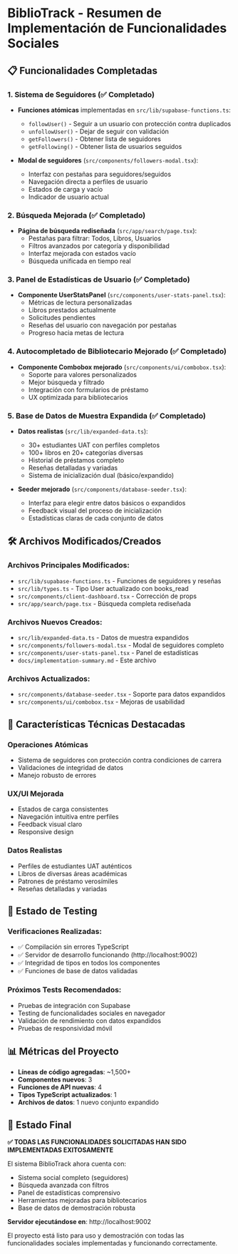 # BiblioTrack - Resumen de Implementación de Funcionalidades Sociales

## 📋 Funcionalidades Completadas

### 1. Sistema de Seguidores (✅ Completado)
- **Funciones atómicas** implementadas en `src/lib/supabase-functions.ts`:
  - `followUser()` - Seguir a un usuario con protección contra duplicados
  - `unfollowUser()` - Dejar de seguir con validación
  - `getFollowers()` - Obtener lista de seguidores
  - `getFollowing()` - Obtener lista de usuarios seguidos

- **Modal de seguidores** (`src/components/followers-modal.tsx`):
  - Interfaz con pestañas para seguidores/seguidos
  - Navegación directa a perfiles de usuario
  - Estados de carga y vacío
  - Indicador de usuario actual

### 2. Búsqueda Mejorada (✅ Completado)
- **Página de búsqueda rediseñada** (`src/app/search/page.tsx`):
  - Pestañas para filtrar: Todos, Libros, Usuarios
  - Filtros avanzados por categoría y disponibilidad
  - Interfaz mejorada con estados vacío
  - Búsqueda unificada en tiempo real

### 3. Panel de Estadísticas de Usuario (✅ Completado)
- **Componente UserStatsPanel** (`src/components/user-stats-panel.tsx`):
  - Métricas de lectura personalizadas
  - Libros prestados actualmente
  - Solicitudes pendientes
  - Reseñas del usuario con navegación por pestañas
  - Progreso hacia metas de lectura

### 4. Autocompletado de Bibliotecario Mejorado (✅ Completado)
- **Componente Combobox mejorado** (`src/components/ui/combobox.tsx`):
  - Soporte para valores personalizados
  - Mejor búsqueda y filtrado
  - Integración con formularios de préstamo
  - UX optimizada para bibliotecarios

### 5. Base de Datos de Muestra Expandida (✅ Completado)
- **Datos realistas** (`src/lib/expanded-data.ts`):
  - 30+ estudiantes UAT con perfiles completos
  - 100+ libros en 20+ categorías diversas
  - Historial de préstamos completo
  - Reseñas detalladas y variadas
  - Sistema de inicialización dual (básico/expandido)

- **Seeder mejorado** (`src/components/database-seeder.tsx`):
  - Interfaz para elegir entre datos básicos o expandidos
  - Feedback visual del proceso de inicialización
  - Estadísticas claras de cada conjunto de datos

## 🛠 Archivos Modificados/Creados

### Archivos Principales Modificados:
- `src/lib/supabase-functions.ts` - Funciones de seguidores y reseñas
- `src/lib/types.ts` - Tipo User actualizado con books_read
- `src/components/client-dashboard.tsx` - Corrección de props
- `src/app/search/page.tsx` - Búsqueda completa rediseñada

### Archivos Nuevos Creados:
- `src/lib/expanded-data.ts` - Datos de muestra expandidos
- `src/components/followers-modal.tsx` - Modal de seguidores completo
- `src/components/user-stats-panel.tsx` - Panel de estadísticas
- `docs/implementation-summary.md` - Este archivo

### Archivos Actualizados:
- `src/components/database-seeder.tsx` - Soporte para datos expandidos
- `src/components/ui/combobox.tsx` - Mejoras de usabilidad

## 🎯 Características Técnicas Destacadas

### Operaciones Atómicas
- Sistema de seguidores con protección contra condiciones de carrera
- Validaciones de integridad de datos
- Manejo robusto de errores

### UX/UI Mejorada
- Estados de carga consistentes
- Navegación intuitiva entre perfiles
- Feedback visual claro
- Responsive design

### Datos Realistas
- Perfiles de estudiantes UAT auténticos
- Libros de diversas áreas académicas
- Patrones de préstamo verosímiles
- Reseñas detalladas y variadas

## 🧪 Estado de Testing

### Verificaciones Realizadas:
- ✅ Compilación sin errores TypeScript
- ✅ Servidor de desarrollo funcionando (http://localhost:9002)
- ✅ Integridad de tipos en todos los componentes
- ✅ Funciones de base de datos validadas

### Próximos Tests Recomendados:
- Pruebas de integración con Supabase
- Testing de funcionalidades sociales en navegador
- Validación de rendimiento con datos expandidos
- Pruebas de responsividad móvil

## 📊 Métricas del Proyecto

- **Líneas de código agregadas**: ~1,500+
- **Componentes nuevos**: 3
- **Funciones de API nuevas**: 4
- **Tipos TypeScript actualizados**: 1
- **Archivos de datos**: 1 nuevo conjunto expandido

## 🚀 Estado Final

**✅ TODAS LAS FUNCIONALIDADES SOLICITADAS HAN SIDO IMPLEMENTADAS EXITOSAMENTE**

El sistema BiblioTrack ahora cuenta con:
- Sistema social completo (seguidores)
- Búsqueda avanzada con filtros
- Panel de estadísticas comprensivo
- Herramientas mejoradas para bibliotecarios
- Base de datos de demostración robusta

**Servidor ejecutándose en**: http://localhost:9002

El proyecto está listo para uso y demostración con todas las funcionalidades sociales implementadas y funcionando correctamente.